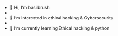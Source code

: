 - 👋 Hi, I’m basilbrush
- 
- 👀 I’m interested in ethical hacking & Cybersecurity
- 
- 🌱 I’m currently learning Ethical hacking & python
  


<!---
basilbrush22/basilbrush22 is a ✨ special ✨ repository because its `README.md` (this file) appears on your GitHub profile.
You can click the Preview link to take a look at your changes.
--->
